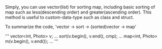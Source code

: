 Simply, you can use vector(list) for sorting map, 
including basic sorting of map such as less(descending order) and greater(ascending order).
This method is useful to custom-data-type such as class and struct.


To summarize the code, 'vector -> sort -> (sorted)vector -> map'

'''
vector<int, Photo> v;
...
sort(v.begin(), v.end(), cmp);
... 
map<int, Photo> m(v.begin(), v.end());
...
'''
